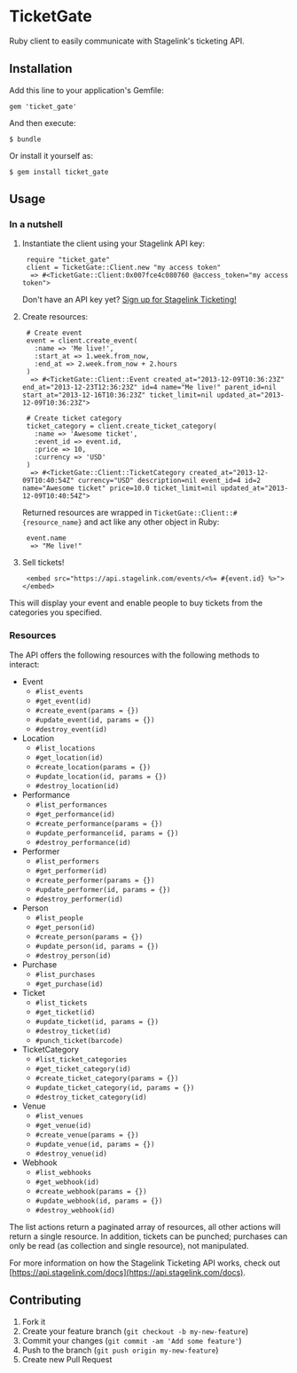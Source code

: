 # TicketGate

Ruby client to easily communicate with Stagelink's ticketing API.

## Installation

Add this line to your application's Gemfile:

    gem 'ticket_gate'

And then execute:

    $ bundle

Or install it yourself as:

    $ gem install ticket_gate

## Usage

### In a nutshell

1. Instantiate the client using your Stagelink API key:

        require "ticket_gate"
        client = TicketGate::Client.new "my access token"
         => #<TicketGate::Client:0x007fce4c080760 @access_token="my access token">
         
   Don't have an API key yet? [Sign up for Stagelink Ticketing!](https://api.stagelink.com)

2. Create resources:

        # Create event
        event = client.create_event(
          :name => 'Me live!',
          :start_at => 1.week.from_now,
          :end_at => 2.week.from_now + 2.hours
        )
         => #<TicketGate::Client::Event created_at="2013-12-09T10:36:23Z" end_at="2013-12-23T12:36:23Z" id=4 name="Me live!" parent_id=nil start_at="2013-12-16T10:36:23Z" ticket_limit=nil updated_at="2013-12-09T10:36:23Z">

        # Create ticket category
        ticket_category = client.create_ticket_category(
          :name => 'Awesome ticket',
          :event_id => event.id,
          :price => 10,
          :currency => 'USD'
        )
         => #<TicketGate::Client::TicketCategory created_at="2013-12-09T10:40:54Z" currency="USD" description=nil event_id=4 id=2 name="Awesome ticket" price=10.0 ticket_limit=nil updated_at="2013-12-09T10:40:54Z">

    Returned resources are wrapped in `TicketGate::Client::#{resource_name}` and act like any other object in Ruby:

        event.name
         => "Me live!"

3. Sell tickets!

        <embed src="https://api.stagelink.com/events/<%= #{event.id} %>"></embed>

This will display your event and enable people to buy tickets from the categories you specified.

### Resources
The API offers the following resources with the following methods to interact:

- Event
    - `#list_events`
    - `#get_event(id)`
    - `#create_event(params = {})`
    - `#update_event(id, params = {})`
    - `#destroy_event(id)`
- Location
    - `#list_locations`
    - `#get_location(id)`
    - `#create_location(params = {})`
    - `#update_location(id, params = {})`
    - `#destroy_location(id)`
- Performance
    - `#list_performances`
    - `#get_performance(id)`
    - `#create_performance(params = {})`
    - `#update_performance(id, params = {})`
    - `#destroy_performance(id)`
- Performer
    - `#list_performers`
    - `#get_performer(id)`
    - `#create_performer(params = {})`
    - `#update_performer(id, params = {})`
    - `#destroy_performer(id)`
- Person
    - `#list_people`
    - `#get_person(id)`
    - `#create_person(params = {})`
    - `#update_person(id, params = {})`
    - `#destroy_person(id)`
- Purchase
    - `#list_purchases`
    - `#get_purchase(id)`
- Ticket
    - `#list_tickets`
    - `#get_ticket(id)`
    - `#update_ticket(id, params = {})`
    - `#destroy_ticket(id)`
    - `#punch_ticket(barcode)`
- TicketCategory
    - `#list_ticket_categories`
    - `#get_ticket_category(id)`
    - `#create_ticket_category(params = {})`
    - `#update_ticket_category(id, params = {})`
    - `#destroy_ticket_category(id)`
- Venue
    - `#list_venues`
    - `#get_venue(id)`
    - `#create_venue(params = {})`
    - `#update_venue(id, params = {})`
    - `#destroy_venue(id)`
- Webhook
    - `#list_webhooks`
    - `#get_webhook(id)`
    - `#create_webhook(params = {})`
    - `#update_webhook(id, params = {})`
    - `#destroy_webhook(id)`
    
The list actions return a paginated array of resources, all other actions will return a single resource. In addition, tickets can be punched; purchases can only be read (as collection and single resource), not manipulated.

For more information on how the Stagelink Ticketing API works, check out [https://api.stagelink.com/docs](https://api.stagelink.com/docs).

## Contributing

1. Fork it
2. Create your feature branch (`git checkout -b my-new-feature`)
3. Commit your changes (`git commit -am 'Add some feature'`)
4. Push to the branch (`git push origin my-new-feature`)
5. Create new Pull Request

